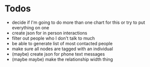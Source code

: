 # Todos

- decide if I'm going to do more than one chart for this or try to put everything on one
- create json for in person interactions
- filter out people who I don't talk to much
- be able to generate list of most contacted people
- make sure all nodes are tagged with an individual
- (maybe) create json for phone text messages
- (maybe maybe) make the relationship width thing